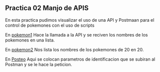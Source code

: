## Practica 02 Manjo de APIS

En esta practica pudimos visualizar el uso de una API y Postmaan para el control de pokemones con el uso de scripts

En [pokemon1](pokemon1.py) Hace la llamada a la API y se reciven los nombres de los pokemones en una lista.

En [pokemon2](pokemon2.py) Nos lista los nombres de los pokemones de 20  en 20.

En [Posteo](POSTEO.py) Aqui se colocan parametros de identificacion que se subiran al Postman y se le hace la peticion. 